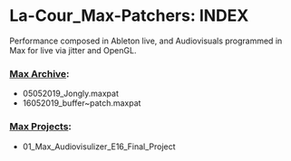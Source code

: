 # La-Cour_Max-Patchers: INDEX
Performance composed in Ableton live, and Audiovisuals programmed in Max for live via jitter and OpenGL.
### [Max Archive](https://github.com/L4COUR/L4COUR_Max-Patchers/tree/master/Max%20Archive):
- 05052019_Jongly.maxpat
- 16052019_buffer~patch.maxpat

### [Max Projects](https://github.com/L4COUR/L4COUR_Max-Patchers/tree/master/Max%20Projects):
- 01_Max_Audiovisulizer_E16_Final_Project
